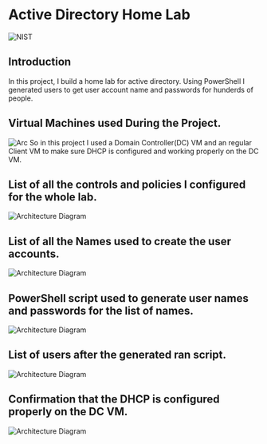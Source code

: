 # Active Directory Home Lab

![NIST](https://i.imgur.com/U8jdI5b.png)

## Introduction

In this project, I build a home lab for active directory. Using PowerShell I generated users to get user account name and passwords for hunderds of people. 

## Virtual Machines used During the Project.
![Arc](https://i.imgur.com/nMjYnVK.png)
So in this project I used a Domain Controller(DC) VM and an regular Client VM to make sure DHCP is configured and working properly on the DC VM.

## List of all the controls and policies I configured  for the whole lab.
![Architecture Diagram](https://i.imgur.com/PHk0VMq.png)

## List of all the Names used to create the user accounts.
![Architecture Diagram](https://i.imgur.com/X9JDrY9.png)


## PowerShell script used to generate user names and passwords for the list of names.
![Architecture Diagram](https://i.imgur.com/cXQoNCf.png)

## List of users after the generated ran script.
![Architecture Diagram](https://i.imgur.com/twqFQrJ.png)


## Confirmation that the DHCP is configured properly on the DC VM.
![Architecture Diagram](https://i.imgur.com/pcPIJ1K.png)


